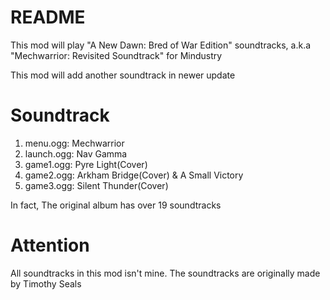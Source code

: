 # README
This mod will play "A  New  Dawn: Bred of War Edition" soundtracks, a.k.a "Mechwarrior: Revisited Soundtrack" for Mindustry

This mod will add another soundtrack in newer update
# Soundtrack
1. menu.ogg: Mechwarrior
2. launch.ogg: Nav Gamma
3. game1.ogg: Pyre Light(Cover)
4. game2.ogg: Arkham Bridge(Cover) & A Small Victory
5. game3.ogg: Silent Thunder(Cover)

In fact, The original album has over 19 soundtracks
# Attention
All soundtracks in this mod isn't mine. The soundtracks are originally made by Timothy Seals
